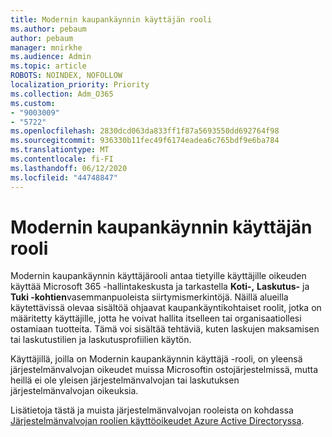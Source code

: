```yaml
---
title: Modernin kaupankäynnin käyttäjän rooli
ms.author: pebaum
author: pebaum
manager: mnirkhe
ms.audience: Admin
ms.topic: article
ROBOTS: NOINDEX, NOFOLLOW
localization_priority: Priority
ms.collection: Adm_O365
ms.custom:
- "9003009"
- "5722"
ms.openlocfilehash: 2830dcd063da833ff1f87a5693550dd692764f98
ms.sourcegitcommit: 936330b11fec49f6174eadea6c765bdf9e6ba784
ms.translationtype: MT
ms.contentlocale: fi-FI
ms.lasthandoff: 06/12/2020
ms.locfileid: "44748847"
---
```

# <a name="modern-commerce-user-role"></a>Modernin kaupankäynnin käyttäjän rooli

Modernin kaupankäynnin käyttäjärooli antaa tietyille käyttäjille oikeuden käyttää Microsoft 365 -hallintakeskusta ja tarkastella **Koti-,** **Laskutus-** ja **Tuki -kohtien**vasemmanpuoleista siirtymismerkintöjä. Näillä alueilla käytettävissä olevaa sisältöä ohjaavat kaupankäyntikohtaiset roolit, jotka on määritetty käyttäjille, jotta he voivat hallita itselleen tai organisaatiollesi ostamiaan tuotteita. Tämä voi sisältää tehtäviä, kuten laskujen maksamisen tai laskutustilien ja laskutusprofiilien käytön.

Käyttäjillä, joilla on Modernin kaupankäynnin käyttäjä -rooli, on yleensä järjestelmänvalvojan oikeudet muissa Microsoftin ostojärjestelmissä, mutta heillä ei ole yleisen järjestelmänvalvojan tai laskutuksen järjestelmänvalvojan oikeuksia.

Lisätietoja tästä ja muista järjestelmänvalvojan rooleista on kohdassa [Järjestelmänvalvojan roolien käyttöoikeudet Azure Active Directoryssa](https://docs.microsoft.com/azure/active-directory/users-groups-roles/directory-assign-admin-roles#modern-commerce-administrator).